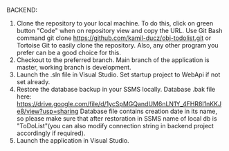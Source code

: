 BACKEND:

1. Clone the repository to your local machine. To do this, click on green button "Code" when on repository view and copy the URL. 
   Use Git Bash command git clone https://github.com/kamil-ducz/obj-todolist.git or Tortoise Git to easily clone the repository. 
   Also, any other program you prefer can be a good choice for this.
2. Checkout to the preferred branch. Main branch of the application is master, working branch is development.
3. Launch the .sln file in Visual Studio. Set startup project to WebApi if not set already.
4. Restore the database backup in your SSMS locally.
Database .bak file here: https://drive.google.com/file/d/1ycSpMGQandUM6nLN1Y_4FHR8l1nKKJe8/view?usp=sharing
Database file contains creation date in its name, so please make sure that after restoration in SSMS name of local db is "ToDoList"(you can also modify connection string in backend project accordingly if required).
5. Launch the application in Visual Studio.
